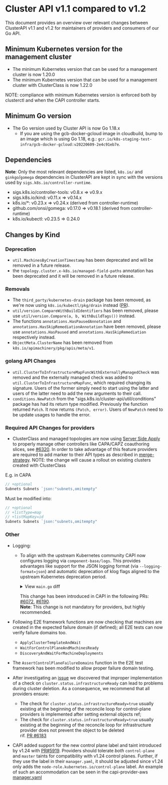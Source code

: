 # Cluster API v1.1 compared to v1.2

This document provides an overview over relevant changes between ClusterAPI v1.1 and v1.2 for
maintainers of providers and consumers of our Go API.

## Minimum Kubernetes version for the management cluster

* The minimum Kubernetes version that can be used for a management cluster is now 1.20.0
* The minimum Kubernetes version that can be used for a management cluster with ClusterClass is now 1.22.0

NOTE: compliance with minimum Kubernetes version is enforced both by clusterctl and when the CAPI controller starts. 

## Minimum Go version

* The Go version used by Cluster API is now Go 1.18.x
  * If you are using the gcb-docker-gcloud image in cloudbuild, bump to an image which is using
    Go 1.18, e.g.: `gcr.io/k8s-staging-test-infra/gcb-docker-gcloud:v20220609-2e4c91eb7e`.

## Dependencies

**Note**: Only the most relevant dependencies are listed, `k8s.io/` and `ginkgo`/`gomega` dependencies
in ClusterAPI are kept in sync with the versions used by `sigs.k8s.io/controller-runtime`.

- sigs.k8s.io/controller-tools: v0.8.x => v0.9.x
- sigs.k8s.io/kind: v0.11.x => v0.14.x
- k8s.io/*: v0.23.x => v0.24.x (derived from controller-runtime)
- github.com/onsi/gomega: v0.17.0 => v0.18.1 (derived from controller-runtime)
- k8s.io/kubectl: v0.23.5 => 0.24.0

## Changes by Kind

### Deprecation

* `util.MachinesByCreationTimestamp` has been deprecated and will be removed in a future release.
* the `topology.cluster.x-k8s.io/managed-field-paths` annotation has been deprecated and it will be removed in a future release.

### Removals
* The `third_party/kubernetes-drain` package has been removed, as we're now using `k8s.io/kubectl/pkg/drain` instead ([PR](https://github.com/kubernetes-sigs/cluster-api/pull/5440)).
* `util/version.CompareWithBuildIdentifiers` has been removed, please use `util/version.Compare(a, b, WithBuildTags())` instead.
* The functions `annotations.HasPausedAnnotation` and `annotations.HasSkipRemediationAnnotation` have been removed, please use
  `annotations.HasPaused` and `annotations.HasSkipRemediation` respectively instead.
* `ObjectMeta.ClusterName` has been removed from `k8s.io/apimachinery/pkg/apis/meta/v1`.

### golang API Changes

- `util.ClusterToInfrastructureMapFuncWithExternallyManagedCheck` was removed and the externally managed check was added to `util.ClusterToInfrastructureMapFunc`, which required changing its signature.
   Users of the former simply need to start using the latter and users of the latter need to add the new arguments to their call.
- `conditions.NewPatch` from the "sigs.k8s.io/cluster-api/util/conditions" package has had its return type modified. Previously the function returned `Patch`. It now returns `(Patch, error)`. Users of `NewPatch` need to be update usages to handle the error.

### Required API Changes for providers

- ClusterClass and managed topologies are now using [Server Side Apply](https://kubernetes.io/docs/reference/using-api/server-side-apply/) 
  to properly manage other controllers like CAPA/CAPZ coauthoring slices, see [#6320](https://github.com/kubernetes-sigs/cluster-api/issues/6320).
  In order to take advantage of this feature providers are required to add marker to their API types as described in
  [merge-strategy](https://kubernetes.io/docs/reference/using-api/server-side-apply/#merge-strategy).
  NOTE: the change will cause a rollout on existing clusters created with ClusterClass

E.g. in CAPA

```go
// +optional
Subnets Subnets `json:"subnets,omitempty"
```
Must be modified into:

```go
// +optional
// +listType=map
// +listMapKey=id
Subnets Subnets `json:"subnets,omitempty"
```

### Other

- Logging:
    - To align with the upstream Kubernetes community CAPI now configures logging via `component-base/logs`. 
      This provides advantages like support for the JSON logging format (via `--logging-format=json`) and automatic
      deprecation of klog flags aligned to the upstream Kubernetes deprecation period.
      <details>
      <summary>View <code>main.go</code> diff</summary>

      ```diff
      var (
      	...
      +	logOptions = logs.NewOptions()
      )

      func init() {
      -	klog.InitFlags(nil)

      func InitFlags(fs *pflag.FlagSet) {
      +	logs.AddFlags(fs, logs.SkipLoggingConfigurationFlags())
      +	logOptions.AddFlags(fs)
      
      func main() {
      	...
      	pflag.Parse()
      
      +	if err := logOptions.ValidateAndApply(); err != nil {
      +		setupLog.Error(err, "unable to start manager")
      +		os.Exit(1)
      +	}
      +
      +	// klog.Background will automatically use the right logger.
      +	ctrl.SetLogger(klog.Background())
      -	ctrl.SetLogger(klogr.New())
      ```
      </details>

      This change has been introduced in CAPI in the following PRs: [#6072](https://github.com/kubernetes-sigs/cluster-api/pull/6072), [#6190](https://github.com/kubernetes-sigs/cluster-api/pull/6190).</br>
      **Note**: This change is not mandatory for providers, but highly recommended.

- Following E2E framework functions are now checking that machines are created in the expected failure domain (if defined);
  all E2E tests can now verify failure domains too.
  - `ApplyClusterTemplateAndWait`
  - `WaitForControlPlaneAndMachinesReady`
  - `DiscoveryAndWaitForMachineDeployments`
- The `AssertControlPlaneFailureDomains` function in the E2E test framework has been modified to allow proper failure domain testing.

- After investigating an [issue](https://github.com/kubernetes-sigs/cluster-api/issues/6006) we discovered that improper implementation of a check on `cluster.status.infrastructureReady` can lead to problems during cluster deletion. As a consequence, we recommend that all providers ensure:
  - The check for `cluster.status.infrastructureReady=true` usually existing at the beginning of the reconcile loop for control-plane providers is implemented after setting external objects ref;
  - The check for `cluster.status.infrastructureReady=true` usually existing  at the beginning of the reconcile loop for infrastructure provider does not prevent the object to be deleted  
rif. [PR #6183](https://github.com/kubernetes-sigs/cluster-api/pull/6183)

- CAPI added support for the new control plane label and taint introduced by v1.24 with [PR#5919](https://github.com/kubernetes-sigs/cluster-api/pull/5919).
  Providers should tolerate _both_ `control-plane` and `master` taints for compatibility with v1.24 control planes.
  Further, if they use the label in their `manager.yaml`, it should be adjusted since v1.24 only adds the `node-role.kubernetes.io/control-plane` label.
  An example of such an accommodation can be seen in the capi-provider-aws [manager.yaml][aws-manager-yaml-a69181]

[aws-manager-yaml-a69181]: https://github.com/kubernetes-sigs/cluster-api-provider-aws/blob/a691817f0ea6e8e6624e3c748b33d0058c061fd7/config/manager/manager.yaml?rgh-link-date=2022-02-17T20%3A09%3A43Z#L52